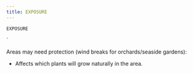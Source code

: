 ```yaml
---
title: EXPOSURE
---
```

`EXPOSURE`

`

Areas may need protection (wind breaks for orchards/seaside gardens):
* Affects which plants will grow naturally in the area.